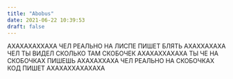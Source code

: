 ```yaml
---
title: "Abobus"
date: 2021-06-22 10:39:53
draft: false
---
```


АХАХАХАХХАХА ЧЕЛ РЕАЛЬНО НА ЛИСПЕ ПИШЕТ БЛЯТЬ АХАХХАХАХА ЧЕЛ ТЫ ВИДЕЛ СКОЛЬКО ТАМ СКОБОЧЕК АХАХАХХАХАХА ТЫ ЧЕ НА СКОБОЧКАХ ПИШЕШЬ АХАХАХХАХА ЧЕЛ РЕАЛЬНО НА СКОБОЧКАХ КОД ПИШЕТ АХАХАХХАХАХАХА
